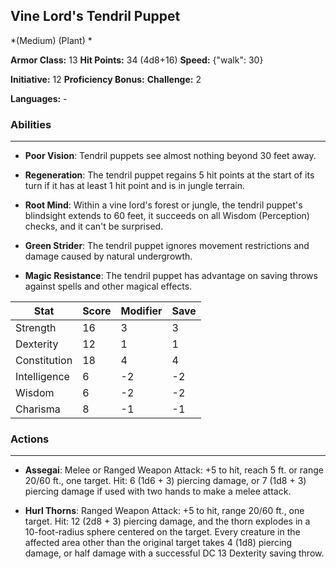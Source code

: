 ## Vine Lord's Tendril Puppet
*(Medium) (Plant) *

**Armor Class:** 13
**Hit Points:** 34 (4d8+16)
**Speed:** {"walk": 30}

**Initiative:** 12
**Proficiency Bonus:**
**Challenge:** 2

**Languages:** -

### Abilities
 --- 
- **Poor Vision**: Tendril puppets see almost nothing beyond 30 feet away.

- **Regeneration**: The tendril puppet regains 5 hit points at the start of its turn if it has at least 1 hit point and is in jungle terrain.

- **Root Mind**: Within a vine lord's forest or jungle, the tendril puppet's blindsight extends to 60 feet, it succeeds on all Wisdom (Perception) checks, and it can't be surprised.

- **Green Strider**: The tendril puppet ignores movement restrictions and damage caused by natural undergrowth.

- **Magic Resistance**: The tendril puppet has advantage on saving throws against spells and other magical effects.



| Stat | Score | Modifier | Save |
| ---- | ---- | ---- | ---- |
| Strength | 16 | 3 | 3 |
| Dexterity | 12 | 1 | 1 |
| Constitution | 18 | 4 | 4 |
| Intelligence | 6 | -2 | -2 |
| Wisdom | 6 | -2 | -2 |
| Charisma | 8 | -1 | -1 |

### Actions
 --- 
- **Assegai**: Melee or Ranged Weapon Attack: +5 to hit, reach 5 ft. or range 20/60 ft., one target. Hit: 6 (1d6 + 3) piercing damage, or 7 (1d8 + 3) piercing damage if used with two hands to make a melee attack.

- **Hurl Thorns**: Ranged Weapon Attack: +5 to hit, range 20/60 ft., one target. Hit: 12 (2d8 + 3) piercing damage, and the thorn explodes in a 10-foot-radius sphere centered on the target. Every creature in the affected area other than the original target takes 4 (1d8) piercing damage, or half damage with a successful DC 13 Dexterity saving throw.

